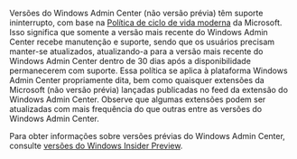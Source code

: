 Versões do Windows Admin Center (não versão prévia) têm suporte ininterrupto, com base na [Política de ciclo de vida moderna](https://support.microsoft.com/help/30881/modern-lifecycle-policy) da Microsoft. Isso significa que somente a versão mais recente do Windows Admin Center recebe manutenção e suporte, sendo que os usuários precisam manter-se atualizados, atualizando-a para a versão mais recente do Windows Admin Center dentro de 30 dias após a disponibilidade permanecerem com suporte. Essa política se aplica à plataforma Windows Admin Center propriamente dita, bem como quaisquer extensões da Microsoft (não versão prévia) lançadas publicadas no feed da extensão do Windows Admin Center. Observe que algumas extensões podem ser atualizadas com mais frequência do que outras entre as versões do Windows Admin Center.

Para obter informações sobre versões prévias do Windows Admin Center, consulte [versões do Windows Insider Preview](https://www.microsoft.com/software-download/windowsinsiderpreviewserver).